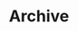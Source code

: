 ---
title: "Archive"
layout: "archives"
url: "/en/archives/"
summary: archives
translationKey: "page-archives"
---